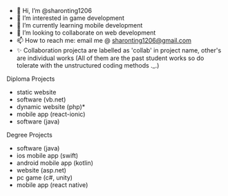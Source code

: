 - 👋 Hi, I’m @sharonting1206
- 👀 I’m interested in game development
- 🌱 I’m currently learning mobile development
- 💞️ I’m looking to collaborate on web development
- 📫 How to reach me: email me @ sharonting1206@gmail.com
- ✨ Collaboration projecta are labelled as 'collab' in project name, other's are individual works (All of them are the past student works so do tolerate with the unstructured coding methods ._.)

Diploma Projects
- static website
- software (vb.net)
- dynamic website (php)*
- mobile app (react-ionic)
- software (java)

Degree Projects
- software (java)
- ios mobile app (swift)
- android mobile app (kotlin)
- website (asp.net)
- pc game (c#, unity)
- mobile app (react native)
<!---
sharonting1206/sharonting1206 is a ✨ special ✨ repository because its `README.md` (this file) appears on your GitHub profile.
You can click the Preview link to take a look at your changes.
--->
